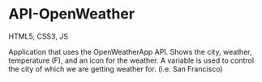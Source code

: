 # API-OpenWeather
HTML5, CSS3, JS

Application that uses the OpenWeatherApp API.  Shows the city, weather, temperature (F), and an icon for the weather.  A variable is used to control the city of which we are getting weather for. (i.e. San Francisco)
